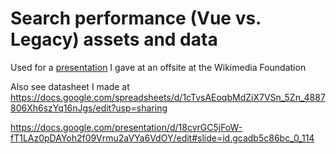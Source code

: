 # Search performance (Vue vs. Legacy) assets and data

Used for a [presentation](https://docs.google.com/presentation/d/1yqriwmHLgWJCLqmalebACp3Y09FVjJSHzt5WuR-nxVA/edit?usp=sharing) I gave at an offsite at the Wikimedia Foundation

Also see datasheet I made at https://docs.google.com/spreadsheets/d/1cTvsAEoqbMdZiX7VSn_5Zn_4887806Xh6szYq16nJgs/edit?usp=sharing

https://docs.google.com/presentation/d/18cvrGC5jFoW-fT1LAz0pDAYoh2f09Vrmu2aVYa6VdOY/edit#slide=id.gcadb5c86bc_0_114
